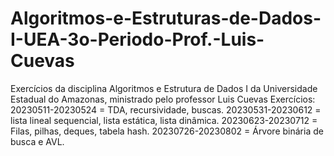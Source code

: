 # Algoritmos-e-Estruturas-de-Dados-I-UEA-3o-Periodo-Prof.-Luis-Cuevas
Exercícios da disciplina Algoritmos e Estrutura de Dados I da Universidade Estadual do Amazonas, ministrado pelo professor Luis Cuevas
Exercícios:
20230511-20230524 = TDA, recursividade, buscas.
20230531-20230612 = lista lineal sequencial, lista estática, lista dinâmica.
20230623-20230712 = Filas, pilhas, deques, tabela hash.
20230726-20230802 = Árvore binária de busca e AVL.

